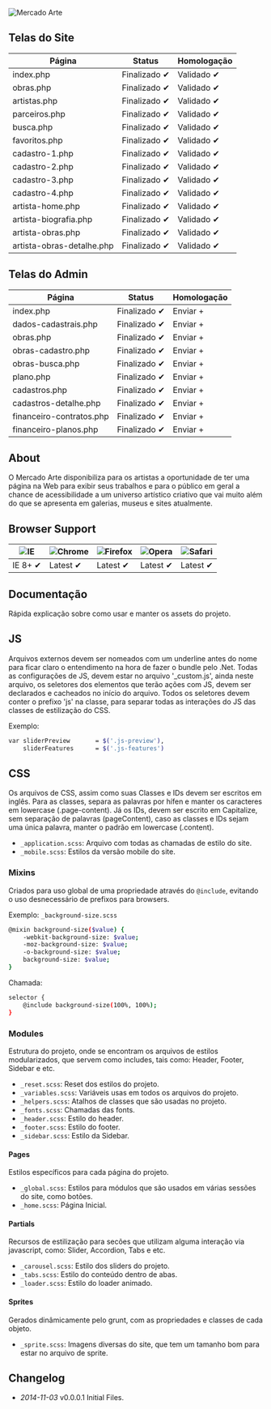 ![Mercado Arte](http://wallaceerick.com.br/clientes/mercado-arte/_html/content/images/sprite/logo.png)

## Telas do Site

Página | Status | Homologação
------------ | ------------- | -------------
index.php | Finalizado ✔ | Validado ✔
obras.php | Finalizado ✔ | Validado ✔
artistas.php | Finalizado ✔ | Validado ✔
parceiros.php | Finalizado ✔ | Validado ✔
busca.php | Finalizado ✔ |Validado ✔
favoritos.php | Finalizado ✔ |Validado ✔
cadastro-1.php | Finalizado ✔ | Validado ✔
cadastro-2.php | Finalizado ✔ | Validado ✔
cadastro-3.php | Finalizado ✔ | Validado ✔
cadastro-4.php | Finalizado ✔ | Validado ✔
artista-home.php | Finalizado ✔ | Validado ✔
artista-biografia.php | Finalizado ✔ | Validado ✔
artista-obras.php | Finalizado ✔ | Validado ✔
artista-obras-detalhe.php | Finalizado ✔ | Validado ✔

## Telas do Admin

Página | Status | Homologação
------------ | ------------- | -------------
index.php | Finalizado ✔ | Enviar +
dados-cadastrais.php | Finalizado ✔ | Enviar +
obras.php | Finalizado ✔ | Enviar +
obras-cadastro.php | Finalizado ✔ | Enviar +
obras-busca.php | Finalizado ✔ | Enviar +
plano.php | Finalizado ✔ | Enviar +
cadastros.php | Finalizado ✔ | Enviar +
cadastros-detalhe.php | Finalizado ✔ | Enviar +
financeiro-contratos.php | Finalizado ✔ | Enviar +
financeiro-planos.php | Finalizado ✔ | Enviar +

## About

O Mercado Arte disponibiliza para os artistas a oportunidade de ter uma página na Web para exibir seus trabalhos e para o público em geral a chance de acessibilidade a um universo artístico criativo que vai muito além do que se apresenta em galerias, museus e sites atualmente.

## Browser Support

![IE](https://raw.github.com/alrra/browser-logos/master/internet-explorer/internet-explorer_48x48.png) | ![Chrome](https://raw.github.com/alrra/browser-logos/master/chrome/chrome_48x48.png) | ![Firefox](https://raw.github.com/alrra/browser-logos/master/firefox/firefox_48x48.png) | ![Opera](https://raw.github.com/alrra/browser-logos/master/opera/opera_48x48.png) | ![Safari](https://raw.github.com/alrra/browser-logos/master/safari/safari_48x48.png)
--- | --- | --- | --- | ---
IE 8+ ✔ | Latest ✔ | Latest ✔ | Latest ✔ | Latest ✔

## Documentação

Rápida explicação sobre como usar e manter os assets do projeto.

## JS

Arquivos externos devem ser nomeados com um underline antes do nome para ficar claro o entendimento na hora de fazer o bundle pelo .Net.
Todas as configurações de JS, devem estar no arquivo '_custom.js', ainda neste arquivo, os seletores dos elementos que terão ações com JS, devem ser declarados e cacheados no início do arquivo.
Todos os seletores devem conter o prefixo 'js' na classe, para separar todas as interações do JS das classes de estilização do CSS.

Exemplo:
```bash
var sliderPreview       = $('.js-preview'),
    sliderFeatures      = $('.js-features')
```

## CSS

Os arquivos de CSS, assim como suas Classes e IDs devem ser escritos em inglês.
Para as classes, separa as palavras por hífen e manter os caracteres em lowercase (.page-content). Já os IDs, devem ser escrito em Capitalize, sem separação de palavras (pageContent), caso as classes e IDs sejam uma única palavra, manter o padrão em lowercase (.content).

* `_application.scss`: Arquivo com todas as chamadas de estilo do site.
* `_mobile.scss`: Estilos da versão mobile do site.

### Mixins
Criados para uso global de uma propriedade através do `@include`, evitando o uso desnecessário de prefixos para browsers.

Exemplo: `_background-size.scss`

```bash
@mixin background-size($value) {
    -webkit-background-size: $value;
    -moz-background-size: $value;
    -o-background-size: $value;
    background-size: $value;
}
```

Chamada:
```bash
selector {
    @include background-size(100%, 100%);
}
```

### Modules
Estrutura do projeto, onde se encontram os arquivos de estilos modularizados, que servem como includes, tais como: Header, Footer, Sidebar e etc.

* `_reset.scss`: Reset dos estilos do projeto.
* `_variables.scss`: Variáveis usas em todos os arquivos do projeto.
* `_helpers.scss`: Atalhos de classes que são usadas no projeto.
* `_fonts.scss`: Chamadas das fonts.
* `_header.scss`: Estilo do header.
* `_footer.scss`: Estilo do footer.
* `_sidebar.scss`: Estilo da Sidebar.

#### Pages
Estilos específicos para cada página do projeto.

* `_global.scss`: Estilos para módulos que são usados em várias sessões do site, como botões.
* `_home.scss`: Página Inicial.

#### Partials
Recursos de estilização para secões que utilizam alguma interação via javascript, como: Slider, Accordion, Tabs e etc.

* `_carousel.scss`: Estilo dos sliders do projeto. 
* `_tabs.scss`: Estilo do conteúdo dentro de abas.
* `_loader.scss`: Estilo do loader animado.

#### Sprites
Gerados dinâmicamente pelo grunt, com as propriedades e classes de cada objeto.

* `_sprite.scss`: Imagens diversas do site, que tem um tamanho bom para estar no arquivo de sprite.


## Changelog
 * *2014-11-03*   v0.0.0.1   Initial Files.


